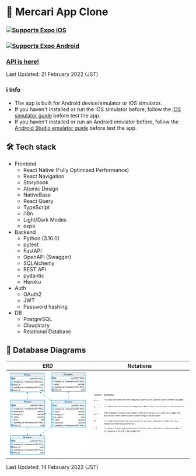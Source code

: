 # 📱 Mercari App Clone
<div>
  <h3>
    <a align="center" href="https://github.com/kentayamada-dev/mercari-clone/releases/download/v1.0.0/ios_simulator_build.tar.gz">
      <img alt="Supports Expo iOS" longdesc="Supports Expo iOS" src="https://img.shields.io/badge/Download iOS App-4630EB.svg?style=for-the-badge&logo=APPLE&labelColor=999999&logoColor=fff" />
    </a>
  </h3>
  <h3>
    <a align="center" href="https://github.com/kentayamada-dev/mercari-clone/releases/download/v1.0.0/android_internal_distribution_build.apk">
      <img alt="Supports Expo Android" longdesc="Supports Expo Android" src="https://img.shields.io/badge/Download Android App-4630EB.svg?style=for-the-badge&logo=ANDROID&labelColor=A4C639&logoColor=fff" />
    </a>
  </h3>
   <h3>
    <a href="https://mercari-clone-api-server.herokuapp.com/">
      API is here!
    </a>
  </h3>
</div>
<span>Last Updated: 21 February 2022 (JST)</span>

### ℹ️  Info
  - The app is built for Android device/emulator or iOS simulator.
  - If you haven't installed or run the iOS simulator before, follow the [iOS simulator guide](https://docs.expo.dev/workflow/ios-simulator/) before test the app.
  - If you haven't installed or run an Android emulator before, follow the [Android Studio emulator guide](https://docs.expo.dev/workflow/android-studio-emulator/) before test the app.

## 🛠️ Tech stack

- Frontend
  - React Native (Fully Optimized Performance)
  - React Navigation
  - Storybook
  - Atomic Design
  - NativeBase
  - React Query
  - TypeScript
  - i18n
  - Light/Dark Modes
  - expo
- Backend
  - Python (3.10.0)
  - pytest
  - FastAPI
  - OpenAPI (Swagger)
  - SQLAlchemy
  - REST API
  - pydantic
  - Heroku
- Auth
  - OAuth2
  - JWT
  - Password hashing
- DB
  - PostgreSQL
  - Cloudinary
  - Relational Database

## 💾 Database Diagrams

|ERD|Notations|
|---|---|
|![ERD](assets/db/erd.png)|![Notations](assets/db/relationship_notation.png)|

<span>Last Updated: 14 February 2022 (JST)</span>
